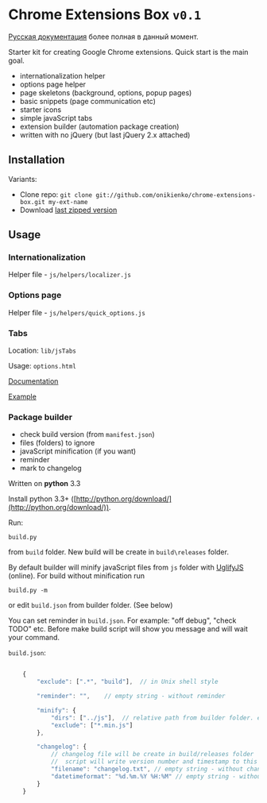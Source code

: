 Chrome Extensions Box `v0.1`
===========================
[Русская документация](https://github.com/onikienko/chrome-extensions-box/blob/master/readme.ru.md) более полная в данный момент.

Starter kit for creating Google Chrome extensions. Quick start is the main goal.

- internationalization helper
- options page helper 
- page skeletons (background, options, popup pages)
- basic snippets (page communication etc)
- starter icons
- simple javaScript tabs
- extension builder (automation package creation)
- written with no jQuery (but last jQuery 2.x attached) 


Installation
------------

Variants:
 
- Clone repo: `git clone git://github.com/onikienko/chrome-extensions-box.git my-ext-name`
- Download [last zipped version](https://github.com/onikienko/chrome-extensions-box/archive/master.zip)



Usage
-----



### Internationalization ###

Helper file -  `js/helpers/localizer.js`


### Options page ###

Helper file - `js/helpers/quick_options.js`


### Tabs ###

Location: `lib/jsTabs`

Usage: `options.html` 

[Documentation](https://github.com/onikienko/jsTabs/blob/master/readme.ru.md)

[Example](http://sbox.pp.ua/jstabs/demo.html)


### Package builder ###

- check build version (from `manifest.json`)
- files (folders) to ignore
- javaScript minification (if you want)
- reminder
- mark to changelog

Written on **python** 3.3

Install python 3.3+ ([http://python.org/download/](http://python.org/download/)).

Run: 

	build.py

from `build` folder. New build will be create in `build\releases` folder.

By default builder will minify javaScript files from `js` folder with [UglifyJS](http://marijnhaverbeke.nl/uglifyjs) (online). For build without minification run

	build.py -m

or edit `build.json` from builder folder. (See below)

You can set reminder in `build.json`. For example: "off debug", "check TODO" etc. Before make build script will show you message  and will wait your command.

`build.json`:

```javaScript

	{
	    "exclude": [".*", "build"],  // in Unix shell style

	    "reminder": "",    // empty string - without reminder

	    "minify": {			
	        "dirs": ["../js"],  // relative path from builder folder. empty string - without minification
	        "exclude": ["*.min.js"]  
	    },

	    "changelog": {
			// changelog file will be create in build/releases folder
			// 	script will write version number and timestamp to this file	
	        "filename": "changelog.txt", // empty string - without changelog
	        "datetimeformat": "%d.%m.%Y %H:%M" // empty string - without timestamp
	    }
	}

```